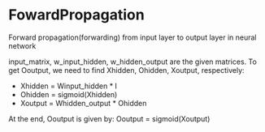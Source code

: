 # FowardPropagation
Forward propagation(forwarding) from input layer to output layer in neural network

input_matrix, w_input_hidden, w_hidden_output are the given matrices.
To get Ooutput, we need to find Xhidden, Ohidden, Xoutput, respectively:

- Xhidden = Winput_hidden * I
- Ohidden = sigmoid(Xhidden)
- Xoutput = Whidden_output * Ohidden

At the end, Ooutput is given by: Ooutput = sigmoid(Xoutput)
